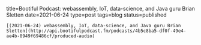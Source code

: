 
title=Bootiful Podcast: webassembly, IoT, data-science, and Java guru Brian Sletten
date=2021-06-24
type=post
tags=blog
status=published
~~~~~~
[(2021-06-24) webassembly, IoT, data-science, and Java guru Brian Sletten](http://api.bootifulpodcast.fm/podcasts/4b5c8ba5-df0f-49e4-ae4b-8949f69486cf/produced-audio) 
            